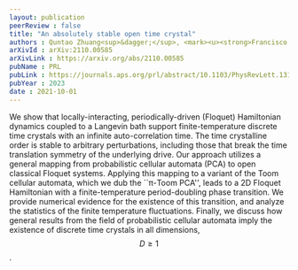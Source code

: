```yaml
---
layout: publication
peerReview : false
title: "An absolutely stable open time crystal"
authors : Quntao Zhuang<sup>&dagger;</sup>, <mark><u><strong>Francisco Machado<sup>&dagger;</sup></strong></u></mark>, Norman Y. Yao, Michael P. Zaletel
arXivId : arXiv:2110.00585
arXivLink : https://arxiv.org/abs/2110.00585
pubName : PRL
pubLink : https://journals.aps.org/prl/abstract/10.1103/PhysRevLett.131.180402
pubYear : 2023
date : 2021-10-01
---
```

       
We show that locally-interacting, periodically-driven (Floquet) Hamiltonian dynamics coupled to a Langevin bath support finite-temperature discrete time crystals with an infinite auto-correlation time. The time crystalline order is stable to arbitrary perturbations, including those that break the time translation symmetry of the underlying drive. Our approach utilizes a general mapping from probabilistic cellular automata (PCA) to open classical Floquet systems. Applying this mapping to a variant of the Toom cellular automata, which we dub the ``π-Toom PCA'', leads to a 2D Floquet Hamiltonian with a finite-temperature period-doubling phase transition. We provide numerical evidence for the existence of this transition, and analyze the statistics of the finite temperature fluctuations. Finally, we discuss how general results from the field of probabilistic cellular automata imply the existence of discrete time crystals in all dimensions, $$D\ge 1$$. 
